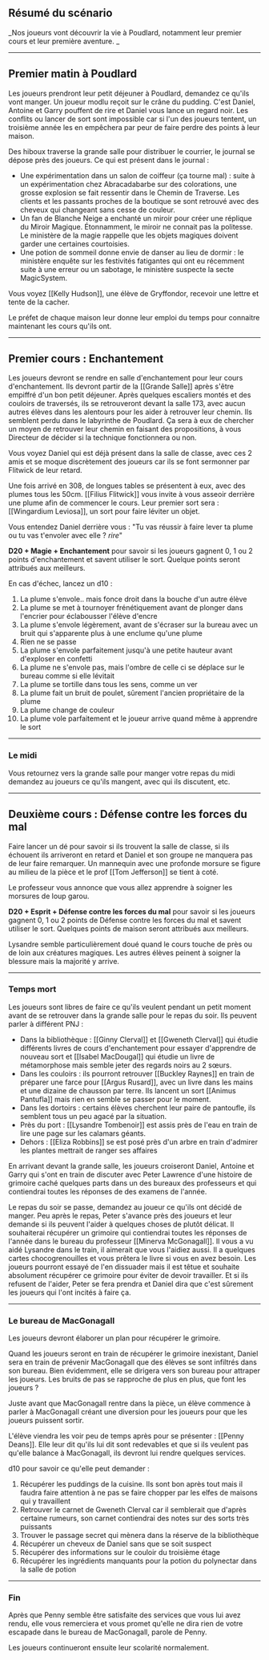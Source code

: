 ## Résumé du scénario 

_Nos joueurs vont découvrir la vie à Poudlard, notamment leur premier cours et leur première aventure.  _

---
## Premier matin à Poudlard
Les joueurs prendront leur petit déjeuner à Poudlard, demandez ce qu'ils vont manger. Un joueur modlu reçoit sur le crâne du pudding. C'est Daniel, Antoine et Garry pouffent de rire et Daniel vous lance un regard noir. Les conflits ou lancer de sort sont impossible car si l'un des joueurs tentent, un troisième année les en empêchera par peur de faire perdre des points à leur maison.

Des hiboux traverse la grande salle pour distribuer le courrier, le journal se dépose près des joueurs. Ce qui est présent dans le journal :
- Une expérimentation dans un salon de coiffeur (ça tourne mal) : suite à un expérimentation chez Abracadabarbe sur des colorations, une grosse explosion se fait ressentir dans le Chemin de Traverse. Les clients et les passants proches de la boutique se sont retrouvé avec des cheveux qui changeant sans cesse de couleur. 
- Un fan de Blanche Neige a enchanté un miroir pour créer une réplique du Miroir Magique. Étonnamment, le miroir ne connait pas la politesse. Le ministère de la magie rappelle que les objets magiques doivent garder une certaines courtoisies.
- Une potion de sommeil donne envie de danser au lieu de dormir : le ministère enquête sur les festivités fatigantes qui ont eu récemment suite à une erreur ou un sabotage, le ministère suspecte la secte MagicSystem.

Vous voyez [[Kelly Hudson]], une élève de Gryffondor, recevoir une lettre et tente de la cacher.

Le préfet de chaque maison leur donne leur emploi du temps pour connaitre maintenant les cours qu'ils ont.

---
## Premier cours : Enchantement
Les joueurs devront se rendre en salle d'enchantement pour leur cours d'enchantement. Ils devront partir de la [[Grande Salle]] après s'être empiffré d'un bon petit déjeuner. Après quelques escaliers montés et des couloirs de traversés, ils se retrouveront devant la salle 173, avec aucun autres élèves dans les alentours pour les aider à retrouver leur chemin. Ils semblent perdu dans le labyrinthe de Poudlard. Ça sera à eux de chercher un moyen de retrouver leur chemin en faisant des propositions, à vous Directeur de décider si la technique fonctionnera ou non.

Vous voyez Daniel qui est déjà présent dans la salle de classe, avec ces 2 amis et se moque discrètement des joueurs car ils se font sermonner par Flitwick de leur retard.

Une fois arrivé en 308, de longues tables se présentent à eux, avec des plumes tous les 50cm. [[Filius Flitwick]] vous invite à vous asseoir derrière une plume afin de commencer le cours. Leur premier sort sera : [[Wingardium Leviosa]], un sort pour faire léviter un objet. 

Vous entendez Daniel derrière vous : "Tu vas réussir à faire lever ta plume ou tu vas t'envoler avec elle ? *rire*"

**D20 + Magie + Enchantement** pour savoir si les joueurs gagnent 0, 1 ou 2 points d'enchantement et savent utiliser le sort. Quelque points seront attribués aux meilleurs.

En cas d'échec, lancez un d10 :
1. La plume s'envole.. mais fonce droit dans la bouche d'un autre élève
2. La plume se met à tournoyer frénétiquement avant de plonger dans l'encrier pour éclabousser l'élève d'encre
3. La plume s'envole légèrement, avant de s'écraser sur la bureau avec un bruit qui s'apparente plus à une enclume qu'une plume
4. Rien ne se passe
5. La plume s'envole parfaitement jusqu'à une petite hauteur avant d'exploser en confetti
6. La plume ne s'envole pas, mais l'ombre de celle ci se déplace sur le bureau comme si elle lévitait
7. La plume se tortille dans tous les sens, comme un ver
8. La plume fait un bruit de poulet, sûrement l'ancien propriétaire de la plume
9. La plume change de couleur
10. La plume vole parfaitement et le joueur arrive quand même à apprendre le sort

---
### Le midi
Vous retournez vers la grande salle pour manger votre repas du midi demandez au joueurs ce qu'ils mangent, avec qui ils discutent, etc.

---
## Deuxième cours : Défense contre les forces du mal
Faire lancer un dé pour savoir si ils trouvent la salle de classe, si ils échouent ils arriveront en retard et Daniel et son groupe ne manquera pas de leur faire remarquer. Un mannequin avec une profonde morsure se figure au milieu de la pièce et le prof [[Tom Jefferson]] se tient à coté.

Le professeur vous annonce que vous allez apprendre à soigner les morsures de loup garou.

**D20 + Esprit + Défense contre les forces du mal** pour savoir si les joueurs gagnent 0, 1 ou 2 points de Défense contre les forces du mal et savent utiliser le sort. Quelques points de maison seront attribués aux meilleurs.

Lysandre semble particulièrement doué quand le cours touche de près ou de loin aux créatures magiques. Les autres élèves peinent à soigner la blessure mais la majorité y arrive.

---
### Temps mort
Les joueurs sont libres de faire ce qu'ils veulent pendant un petit moment avant de se retrouver dans la grande salle pour le repas du soir. Ils peuvent parler à différent PNJ :
- Dans la bibliothèque : [[Ginny Clerval]] et [[Gweneth Clerval]] qui étudie différents livres de cours d'enchantement pour essayer d'apprendre de nouveau sort et [[Isabel MacDougal]]  qui étudie un livre de métamorphose mais semble jeter des regards noirs au 2 sœurs.
- Dans les couloirs : ils pourront retrouver [[Buckley Raynes]] en train de préparer une farce pour [[Argus Rusard]], avec un livre dans les mains et une dizaine de chausson par terre. Ils lancent un sort [[Animus Pantufla]] mais rien en semble se passer pour le moment.
- Dans les dortoirs : certains élèves cherchent leur paire de pantoufle, ils semblent tous un peu agacé par la situation.
- Près du port : [[Lysandre Tombenoir]] est assis près de l'eau en train de lire une page sur les calamars géants.
- Dehors : [[Eliza Robbins]] se est posé près d'un arbre en train d'admirer les plantes
  mettrait de ranger ses affaires

En arrivant devant la grande salle, les joueurs croiseront Daniel, Antoine et Garry qui s'ont en train de discuter avec Peter Lawrence d'une histoire de grimoire caché quelques parts dans un des bureaux des professeurs et qui contiendrai toutes les réponses de des examens de l'année. 

Le repas du soir se passe, demandez au joueur ce qu'ils ont décidé de manger. Peu après le repas, Peter s'avance près des joueurs et leur demande si ils peuvent l'aider à quelques choses de plutôt délicat. Il souhaiterai récupérer un grimoire qui contiendrai toutes les réponses de l'année dans le bureau du professeur [[Minerva McGonagall]]. Il vous a vu aidé Lysandre dans le train, il aimerait que vous l'aidiez aussi. Il a quelques cartes chocogrenouilles et vous prêtera le livre si vous en avez besoin. Les joueurs pourront essayé de l'en dissuader mais il est têtue et souhaite absolument récupérer ce grimoire pour éviter de devoir travailler. Et si ils refusent de l'aider, Peter se fera prendra et Daniel dira que c'est sûrement les joueurs qui l'ont incités à faire ça.

---
### Le bureau de MacGonagall
Les joueurs devront élaborer un plan pour récupérer le grimoire.

Quand les joueurs seront en train de récupérer le grimoire inexistant, Daniel sera en train de prévenir MacGonagall que des élèves se sont infiltrés dans son bureau. Bien évidemment, elle se dirigera vers son bureau pour attraper les joueurs. Les bruits de pas se rapproche de plus en plus, que font les joueurs ?

Juste avant que MacGonagall rentre dans la pièce, un élève commence à parler à MacGonagall créant une diversion pour les joueurs pour que les joueurs puissent sortir. 

L'élève viendra les voir peu de temps après pour se présenter : [[Penny Deans]]. Elle leur dit qu'ils lui dit sont redevables et que si ils veulent pas qu'elle balance à MacGonagall, ils devront lui rendre quelques services.

d10 pour savoir ce qu'elle peut demander :
1. Récupérer les puddings de la cuisine. Ils sont bon après tout mais il faudra faire attention à ne pas se faire chopper par les elfes de maisons qui y travaillent
2. Retrouver le carnet de Gweneth Clerval car il semblerait que d'après certaine rumeurs, son carnet contiendrai des notes sur des sorts très puissants
3. Trouver le passage secret qui mènera dans la réserve de la bibliothèque
4. Récupérer un cheveux de Daniel sans que se soit suspect
5. Récupérer des informations sur le couloir du troisième étage
6. Récupérer les ingrédients manquants pour la potion du polynectar dans la salle de potion


---
### Fin
Après que Penny semble être satisfaite des services que vous lui avez rendu, elle vous remerciera et vous promet qu'elle ne dira rien de votre escapade dans le bureau de MacGonagall, parole de Penny.

Les joueurs continueront ensuite leur scolarité normalement.